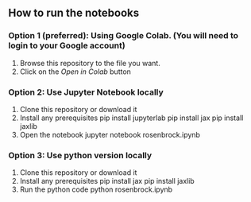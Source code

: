 ## How to run the notebooks
### Option 1 (preferred): Using Google Colab. (You will need to login to your Google account)
1. Browse this repository to the file you want.
2. Click on the *Open in Colab* button

### Option 2: Use Jupyter Notebook locally 
1. Clone this repository or download it
2. Install any prerequisites
        pip install jupyterlab
        pip install jax
        pip install jaxlib
3. Open the notebook
        jupyter notebook rosenbrock.ipynb

### Option 3: Use python version locally
1. Clone this repository or download it
2. Install any prerequisites
        pip install jax
        pip install jaxlib
3. Run the python code
        python rosenbrock.ipynb
